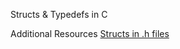 Structs & Typedefs in C

Additional Resources
[Structs in .h files](https://www.tek-tips.com/viewthread.cfm?qid=1048824)
